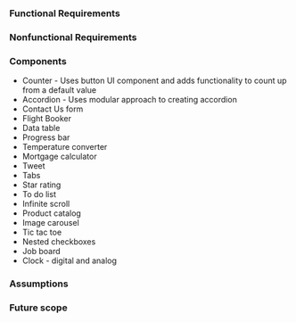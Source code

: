 ### Functional Requirements



### Nonfunctional Requirements



### Components

- Counter - Uses button UI component and adds functionality to count up from a default value
- Accordion - Uses modular approach to creating accordion 
- Contact Us form
- Flight Booker
- Data table
- Progress bar
- Temperature converter
- Mortgage calculator
- Tweet
- Tabs
- Star rating
- To do list
- Infinite scroll
- Product catalog
- Image carousel
- Tic tac toe
- Nested checkboxes
- Job board
- Clock - digital and analog

### Assumptions



### Future scope


